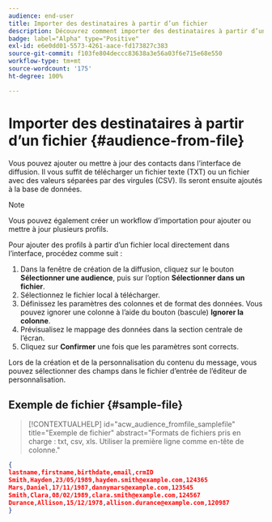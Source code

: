 ```yaml
---
audience: end-user
title: Importer des destinataires à partir d’un fichier
description: Découvrez comment importer des destinataires à partir d’un fichier externe.
badge: label="Alpha" type="Positive"
exl-id: e6e0dd01-5573-4261-aace-fd173827c383
source-git-commit: f103fe804deccc83638a3e56a03f6e715e68e550
workflow-type: tm+mt
source-wordcount: '175'
ht-degree: 100%

---
```


# Importer des destinataires à partir d’un fichier {#audience-from-file}

Vous pouvez ajouter ou mettre à jour des contacts dans l’interface de diffusion. Il vous suffit de télécharger un fichier texte (TXT) ou un fichier avec des valeurs séparées par des virgules (CSV). Ils seront ensuite ajoutés à la base de données.

>[!NOTE]
>
>Vous pouvez également créer un workflow d’importation pour ajouter ou mettre à jour plusieurs profils.


Pour ajouter des profils à partir d’un fichier local directement dans l’interface, procédez comme suit :

1. Dans la fenêtre de création de la diffusion, cliquez sur le bouton **Sélectionner une audience**, puis sur l’option **Sélectionner dans un fichier**.
1. Sélectionnez le fichier local à télécharger.
1. Définissez les paramètres des colonnes et de format des données. Vous pouvez ignorer une colonne à l’aide du bouton (bascule) **Ignorer la colonne**.
1. Prévisualisez le mappage des données dans la section centrale de l’écran.
1. Cliquez sur **Confirmer** une fois que les paramètres sont corrects.

Lors de la création et de la personnalisation du contenu du message, vous pouvez sélectionner des champs dans le fichier d’entrée de l’éditeur de personnalisation.

## Exemple de fichier {#sample-file}

>[!CONTEXTUALHELP]
>id="acw_audience_fromfile_samplefile"
>title="Exemple de fichier"
>abstract="Formats de fichiers pris en charge : txt, csv, xls. Utiliser la première ligne comme en-tête de colonne."


```json
{
lastname,firstname,birthdate,email,crmID
Smith,Hayden,23/05/1989,hayden.smith@example.com,124365
Mars,Daniel,17/11/1987,dannymars@example.com,123545
Smith,Clara,08/02/1989,clara.smith@example.com,124567
Durance,Allison,15/12/1978,allison.durance@example.com,120987
}
```

